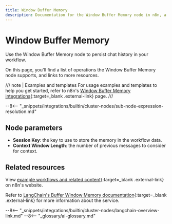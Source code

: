 ```yaml
---
title: Window Buffer Memory
description: Documentation for the Window Buffer Memory node in n8n, a workflow automation platform. Includes details of operations and configuration, and links to examples and credentials information.
---
```


# Window Buffer Memory

Use the Window Buffer Memory node to persist chat history in your workflow.

On this page, you'll find a list of operations the Window Buffer Memory node supports, and links to more resources.

/// note | Examples and templates
For usage examples and templates to help you get started, refer to n8n's [Window Buffer Memory integrations](https://n8n.io/integrations/window-buffer-memory/){:target=_blank .external-link} page.
///	

--8<-- "_snippets/integrations/builtin/cluster-nodes/sub-node-expression-resolution.md"

## Node parameters

* **Session Key**: the key to use to store the memory in the workflow data.
* **Context Window Length**: the number of previous messages to consider for context.


## Related resources

View [example workflows and related content](https://n8n.io/integrations/window-buffer-memory/){:target=_blank .external-link} on n8n's website.

Refer to [LangChain's Buffer Window Memory documentation](https://js.langchain.com/docs/modules/memory/how_to/buffer_window_memory){:target=_blank .external-link} for more information about the service.

--8<-- "_snippets/integrations/builtin/cluster-nodes/langchain-overview-link.md"
--8<-- "_glossary/ai-glossary.md"
